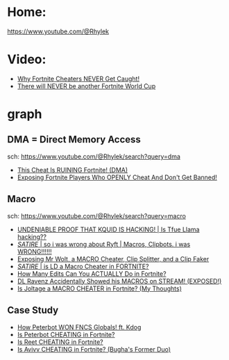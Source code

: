 # Home:
https://www.youtube.com/@Rhylek

# Video:
- [Why Fortnite Cheaters NEVER Get Caught!](https://youtu.be/GwBsbe4B50A)
- [There will NEVER be another Fortnite World Cup](https://youtu.be/dYG3T2wBwuw)

# graph
## DMA = Direct Memory Access
sch: https://www.youtube.com/@Rhylek/search?query=dma
- [This Cheat Is RUINING Fortnite! (DMA)](https://youtu.be/z3bW4lLPXe4)
- [Exposing Fortnite Players Who OPENLY Cheat And Don't Get Banned!](https://youtu.be/UYUxZfvswtA)

## Macro
sch: https://www.youtube.com/@Rhylek/search?query=macro
- [UNDENIABLE PROOF THAT KQUID IS HACKING! | Is Tfue Llama hacking??](https://youtu.be/CC9MqMCxRtM)
- [*SATIRE* | so i was wrong about Ryft | Macros, Clipbots. i was WRONG!!!!!!](https://youtu.be/f7Yk7niIeg0)
- [Exposing Mr Wolt, a MACRO Cheater, Clip Splitter, and a Clip Faker](https://youtu.be/dRPaubCw4U0)
- [*SATIRE* | is LD a Macro Cheater in FORTNITE?](https://youtu.be/aEHhEKvWw-0)
- [How Many Edits Can You ACTUALLY Do in Fortnite?](https://youtu.be/j8FJ95cT_K0)
- [DL Ravenz Accidentally Showed his MACROS on STREAM! (EXPOSED!)](https://youtu.be/LuKRJfL_avM)
- [Is Joltage a MACRO CHEATER in Fortnite? (My Thoughts)](https://youtu.be/jHtnpY5LQiU)


## Case Study
- [How Peterbot WON FNCS Globals! ft. Kdog](https://youtu.be/AGdVmqoHWs8)
- [Is Peterbot CHEATING in Fortnite?](https://youtu.be/YCGdoXXOrh4)
- [Is Reet CHEATING in Fortnite?](https://youtu.be/47u-ziy7Dc0)
- [Is Avivv CHEATING in Fortnite? (Bugha's Former Duo)](https://youtu.be/7HekQQJrxKc)
